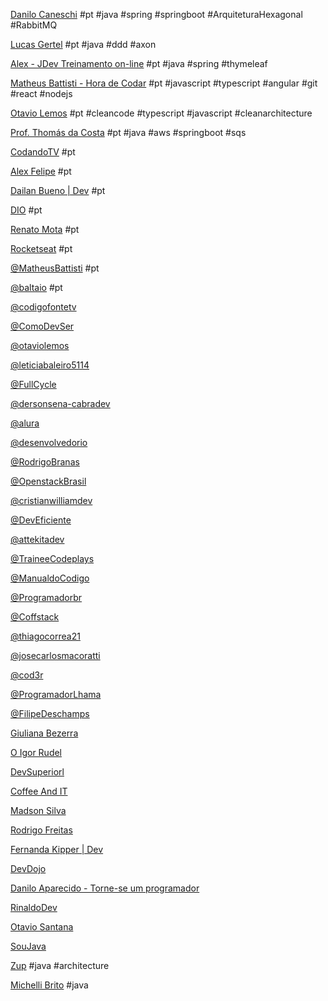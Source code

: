 [Danilo Caneschi](https://www.youtube.com/@DaniloCaneschi/videos) #pt #java #spring #springboot #ArquiteturaHexagonal #RabbitMQ

[Lucas Gertel](https://www.youtube.com/@lgertel/videos) #pt #java #ddd #axon

[Alex - JDev Treinamento on-line](https://www.youtube.com/@Javaavancado/videos) #pt #java #spring #thymeleaf

[Matheus Battisti - Hora de Codar](https://www.youtube.com/@MatheusBattisti/videos) #pt #javascript #typescript #angular #git #react #nodejs

[Otavio Lemos](https://www.youtube.com/@otaviolemos/videos) #pt #cleancode #typescript #javascript #cleanarchitecture 

[Prof. Thomás da Costa](https://www.youtube.com/@thomasdacosta/videos) #pt #java #aws #springboot #sqs 

[CodandoTV](https://www.youtube.com/@CodandoTV/videos) #pt

[Alex Felipe](https://www.youtube.com/@AlexFelipeDev/videos) #pt

[Dailan Bueno | Dev](https://www.youtube.com/@daylanbueno/videos) #pt

[DIO](https://www.youtube.com/@diomakethechange/videos) #pt

[Renato Mota](https://www.youtube.com/@RenatoMotaDev/videos/videos) #pt

[Rocketseat](https://www.youtube.com/@rocketseat/videos) #pt

[@MatheusBattisti](https://www.youtube.com/@MatheusBattisti/videos) #pt

[@baltaio](https://www.youtube.com/@baltaio/videos) #pt

[@codigofontetv](https://www.youtube.com/@codigofontetv/videos)

[@ComoDevSer](https://www.youtube.com/@ComoDevSer/videos)

[@otaviolemos](https://www.youtube.com/@otaviolemos/videos)

[@leticiabaleiro5114](https://www.youtube.com/@leticiabaleiro5114/videos)

[@FullCycle](https://www.youtube.com/@FullCycle/videos)

[@dersonsena-cabradev](https://www.youtube.com/@dersonsena-cabradev/videos)

[@alura](https://www.youtube.com/@alura/videos)

[@desenvolvedorio](https://www.youtube.com/@desenvolvedorio/videos)

[@RodrigoBranas](https://www.youtube.com/@RodrigoBranas/videos)

[@OpenstackBrasil](https://www.youtube.com/@OpenstackBrasil/videos)

[@cristianwilliamdev](https://www.youtube.com/@cristianwilliamdev/videos)

[@DevEficiente](https://www.youtube.com/@DevEficiente/videos)

[@attekitadev](https://www.youtube.com/@attekitadev/videos)

[@TraineeCodeplays](https://www.youtube.com/@TraineeCodeplays/videos)

[@ManualdoCodigo](https://www.youtube.com/@ManualdoCodigo/videos)

[@Programadorbr](https://www.youtube.com/@Programadorbr/videos)

[@Coffstack](https://www.youtube.com/@Coffstack/videos)

[@thiagocorrea21](https://www.youtube.com/@thiagocorrea21/videos)

[@josecarlosmacoratti](https://www.youtube.com/@josecarlosmacoratti/videos)

[@cod3r](https://www.youtube.com/@cod3r/videos)

[@ProgramadorLhama](https://www.youtube.com/@ProgramadorLhama/videos)

[@FilipeDeschamps](https://www.youtube.com/@FilipeDeschamps/videos)

[Giuliana Bezerra](https://www.youtube.com/@RenatoMotaDev/videos)

[O Igor Rudel](https://www.youtube.com/@oigorrudel/videos)

[DevSuperiorl](https://www.youtube.com/@DevSuperior/videos)

[Coffee And IT](https://www.youtube.com/@coffeeandit/videos)

[Madson Silva](https://www.youtube.com/@maddytec/videos)

[Rodrigo Freitas](https://www.youtube.com/@RodrigoFreitasAlv/videos)

[Fernanda Kipper | Dev](https://www.youtube.com/@kipperdev/videos)

[DevDojo](https://www.youtube.com/@DevDojoBrasil/videos)

[Danilo Aparecido - Torne-se um programador](https://www.youtube.com/@torneseumprogramador/videos)

[RinaldoDev](https://www.youtube.com/@rinaldodev/videos)

[Otavio Santana](https://www.youtube.com/@otaviojava/videos)

[SouJava](https://www.youtube.com/@SouJava/videos)

[Zup](https://www.youtube.com/@zupinnovation/videos) #java #architecture

[Michelli Brito](https://www.youtube.com/@MichelliBrito/videos) #java
